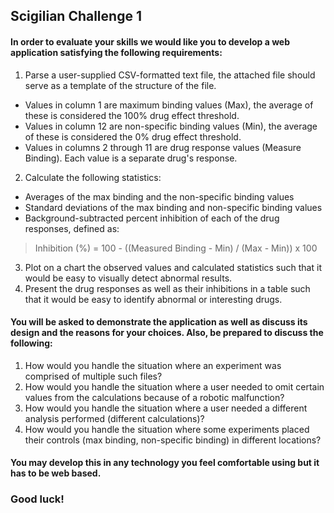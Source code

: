 ## Scigilian Challenge 1

#### In order to evaluate your skills we would like you to develop a web application satisfying the following requirements:
1. Parse a user-supplied CSV-formatted text file, the attached file should serve as a template of the structure of the file.
 - Values in column 1 are maximum binding values (Max), the average of these is considered the 100% drug effect threshold.
 - Values in column 12 are non-specific binding values (Min), the average of these is considered the 0% drug effect threshold.
 - Values in columns 2 through 11 are drug response values (Measure Binding). Each value is a separate drug's response.
2. Calculate the following statistics:
 - Averages of the max binding and the non-specific binding values
 - Standard deviations of the max binding and non-specific binding values
 - Background-subtracted percent inhibition of each of the drug responses, defined as:
> Inhibition (%) = 100 - ((Measured Binding - Min) / (Max - Min)) x 100
3. Plot on a chart the observed values and calculated statistics such that it would be easy to visually detect abnormal results.
4. Present the drug responses as well as their inhibitions in a table such that it would be easy to identify abnormal or interesting drugs.

#### You will be asked to demonstrate the application as well as discuss its design and the reasons for your choices. Also, be prepared to discuss the following:
1. How would you handle the situation where an experiment was comprised of multiple such files?
2. How would you handle the situation where a user needed to omit certain values from the calculations because of a robotic malfunction?
3. How would you handle the situation where a user needed a different analysis performed (different calculations)?
4. How would you handle the situation where some experiments placed their controls (max binding, non-specific binding) in different locations?

#### You may develop this in any technology you feel comfortable using but it has to be web based.

### Good luck!
